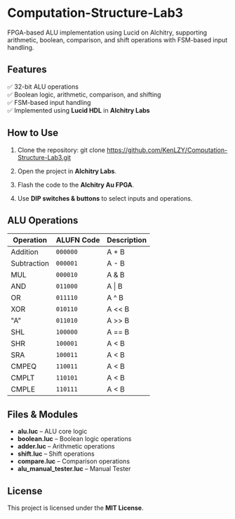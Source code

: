 # Computation-Structure-Lab3
FPGA-based ALU implementation using Lucid on Alchitry, supporting arithmetic, boolean, comparison, and shift operations with FSM-based input handling.

## Features
✅ 32-bit ALU operations  
✅ Boolean logic, arithmetic, comparison, and shifting  
✅ FSM-based input handling  
✅ Implemented using **Lucid HDL** in **Alchitry Labs**  

## How to Use
1. Clone the repository:
   git clone https://github.com/KenLZY/Computation-Structure-Lab3.git

2. Open the project in **Alchitry Labs**.
3. Flash the code to the **Alchitry Au FPGA**.
4. Use **DIP switches & buttons** to select inputs and operations.

## ALU Operations
| Operation  | ALUFN Code | Description |
|------------|-----------|-------------|
| Addition   | `000000`  | A + B |
| Subtraction | `000001` | A - B |
| MUL        | `000010`    | A & B |
| AND         | `011000`    | A \| B |
| OR        | `011110`    | A ^ B |
| XOR | `010110`    | A << B |
| "A" | `011010`   | A >> B |
| SHL    | `100000`    | A == B |
| SHR  | `100001`    | A < B |
| SRA  | `100011`    | A < B |
| CMPEQ  | `110011`    | A < B |
| CMPLT  | `110101`    | A < B |
| CMPLE  | `110111`    | A < B |

## Files & Modules
- **alu.luc** – ALU core logic  
- **boolean.luc** – Boolean logic operations  
- **adder.luc** – Arithmetic operations  
- **shift.luc** – Shift operations  
- **compare.luc** – Comparison operations  
- **alu_manual_tester.luc** – Manual Tester 

## License
This project is licensed under the **MIT License**.


